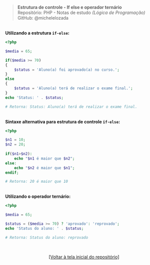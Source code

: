 > **Estrutura de controle - If else e operador ternário**     
> Repositório: PHP - Notas de estudo *(Lógica de Programação)*      
> GitHub: @michelelozada
&nbsp;
     
&nbsp;    
**Utilizando a estrutura `if-else`:** 
```php
<?php

$media = 65;

if($media >= 70)
{
	$status = 'Aluno(a) foi aprovado(a) no curso.';
} 
else 
{
	$status = 'Aluno(a) terá de realizar o exame final.';
}
echo 'Status: ' . $status;	

# Retorna: Status: Aluno(a) terá de realizar o exame final.
```
&nbsp;    
**Sintaxe alternativa para estrutura de controle `if-else`:**
```php
<?php

$n1 = 10;
$n2 = 20;
 
if($n1>$n2):
    echo "$n1 é maior que $n2";
else:
    echo "$n2 é maior que $n1";
endif;

# Retorna: 20 é maior que 10
```
&nbsp;    
**Utilizando o operador ternário:**
```php
<?php

$media = 65;

$status = ($media >= 70) ? 'aprovado': 'reprovado';
echo 'Status do aluno: ' . $status;

# Retorna: Status do aluno: reprovado
```

&nbsp;

<div align="center">
<a href="https://github.com/michelelozada/PHP-Study-Notes">[Voltar à tela inicial do repositório]</a>
</div>